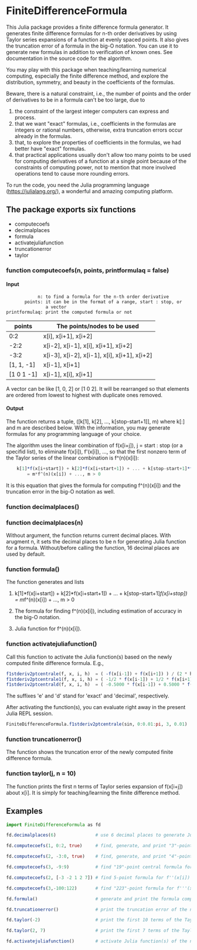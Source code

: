 # FiniteDifferenceFormula

This Julia package provides a finite difference formula generator. It generates
finite difference formulas for n-th order derivatives by using Taylor series expansions
of a function at evenly spaced points. It also gives the truncation error of a formula
in the big-O notation. You can use it to generate new formulas in addition to
verification of known ones. See documentation in the source code for the algorithm.

You may play with this package when teaching/learning numerical computing, especially
the finite difference method, and explore the distribution, symmetry, and beauty in
the coefficients of the formulas.

Beware, there is a natural constraint, i.e., the number of points and the order
of derivatives to be in a formula can't be too large, due to

1. the constraint of the largest integer computers can express and process.
1. that we want "exact" formulas, i.e., coefficients in the formulas are integers
   or rational numbers, otherwise, extra truncation errors occur already in the formulas.
1. that, to explore the properties of coefficients in the formulas, we had better have
   "exact" formulas.
1. that practical applications usually don't allow too many points to be used for
   computing derivatives of a function at a single point because of the constraints of
   computing power, not to mention that more involved operations tend to cause more
   rounding errors.

To run the code, you need the Julia programming language (https://julialang.org/), a
wonderful and amazing computing platform.

## The package exports six functions

- computecoefs
- decimalplaces
- formula
- activatejuliafunction
- truncationerror
- taylor

### function computecoefs(n, points, printformulaq = false)

#### Input

```
            n: to find a formula for the n-th order derivative
       points: it can be in the format of a range, start : stop, or
               a vector
printformulaq: print the computed formula or not
```

|   points     |   The points/nodes to be used                  |
|   ---------- | ---------------------------------------------- |
|    0:2       |   x[i], x[i+1], x[i+2]                         |
|   -2:2       |   x[i-2], x[i-1], x[i], x[i+1], x[i+2]         |
|   -3:2       |   x[i-3], x[i-2], x[i-1], x[i], x[i+1], x[i+2] |
|   [1, 1, -1] |   x[i-1], x[i+1]                               |
|   [1 0 1 -1] |   x[i-1], x[i], x[i+1]                         |

A vector can be like [1, 0, 2] or [1 0 2]. It will be rearranged so
that elements are ordered from lowest to highest with duplicate ones
removed.

#### Output

The function returns a tuple, ([k[1], k[2], ..., k[stop-start+1]], m) where k[:] and m
are described below. With the information, you may generate formulas for any
programming language of your choice.

The algorithm uses the linear combination of f(x[i+j]), j = start : stop (or a specifid
list), to eliminate f(x[i]), f'(x[i]), ..., so that the first nonzero term of the Taylor
series of the linear combination is f^(n)(x[i]):

```Julia
    k[1]*f(x[i+start]) + k[2]*f(x[i+start+1]) + ... + k[stop-start+1]*f(x[i+stop])
        = m*f^(n)(x[i]) + ..., m > 0
```

It is this equation that gives the formula for computing f^(n)(x[i]) and the truncation
error in the big-O notation as well.

### function decimalplaces()
### function decimalplaces(n)

Without argument, the function returns current decimal places. With arugment n, it sets the
decimal places to be n for generating Julia function for a formula. Without/before calling
the function, 16 decimal places are used by default.

### function formula()

The function generates and lists

1. k[1]*f(x[i+start]) + k[2]*f(x[i+start+1]) + ... + k[stop-start+1]*f(x[i+stop])
       = m*f^(n)(x[i]) + ..., m > 0

1. The formula for finding f^(n)(x[i]), including estimation of accuracy in the big-O
   notation.

1. Julia function for f^(n)(x[i]).

### function activatejuliafunction()

Call this function to activate the Julia function(s) based on the newly computed
finite difference formula. E.g.,

```Julia
f1stderiv2ptcentrale(f, x, i, h)  = ( -f(x[i-1]) + f(x[i+1]) ) / (2 * h)
f1stderiv2ptcentrale1(f, x, i, h) = ( -1/2 * f(x[i-1]) + 1/2 * f(x[i+1]) ) / h
f1stderiv2ptcentrald(f, x, i, h)  = ( -0.5000 * f(x[i-1]) + 0.5000 * f(x[i+1]) ) / h
```
The suffixes 'e' and 'd' stand for 'exact' and 'decimal', respectively.

After activating the function(s), you can evaluate right away in the present Julia REPL
session.

```Julia
FiniteDifferenceFormula.f1stderiv2ptcentrale(sin, 0:0.01:pi, 3, 0.01)
```

### function truncationerror()

The function shows the truncation error of the newly computed finite difference formula.

### function taylor(j, n = 10)

The function prints the first n terms of Taylor series expansion of f(x[i+j]) about x[i].
It is simply for teaching/learning the finite difference method.

## Examples

```Julia
import FiniteDifferenceFormula as fd

fd.decimalplaces(6)               # use 6 decimal places to generate Julia functions of computed formulas

fd.computecoefs(1, 0:2, true)     # find, generate, and print "3"-point forward formula for f'(x[i])

fd.computecoefs(2, -3:0, true)    # find, generate, and print "4"-point backward formula for f''(x[i])

fd.computecoefs(3, -9:9)          # find "19"-point central formula for f'''(x[i])

fd.computecoefs(2, [-3 -2 1 2 7]) # find 5-point formula for f''(x[i])

fd.computecoefs(3,-100:122)       # find "223"-point formula for f'''(x[i])

fd.formula()                      # generate and print the formula computed last time you called computecoefs(...)

fd.truncationerror()              # print the truncation error of the newly computed formula

fd.taylor(-2)                     # print the first 10 terms of the Taylor series of f(x[i-2]) about x[i]

fd.taylor(2, 7)                   # print the first 7 terms of the Taylor series of f(x[i+2]) about x[i]

fd.activatejuliafunction()        # activate Julia function(s) of the newly computed formula in present REPL session
```
